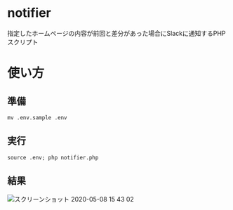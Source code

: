 # notifier
指定したホームページの内容が前回と差分があった場合にSlackに通知するPHPスクリプト

# 使い方

## 準備
```
mv .env.sample .env
```

## 実行
```
source .env; php notifier.php
```

## 結果

![スクリーンショット 2020-05-08 15 43 02](https://user-images.githubusercontent.com/1485195/81378677-a62c1f80-9142-11ea-9e9f-9ae0ac5def80.png)
